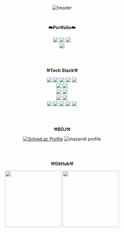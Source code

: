<!--
**honey7734/honey7734** is a ✨ _special_ ✨ repository because its `README.md` (this file) appears on your GitHub profile.

Here are some ideas to get you started:

- 🔭 I’m currently working on ...
- 🌱 I’m currently learning ...
- 👯 I’m looking to collaborate on ...
- 🤔 I’m looking for help with ...f
- 💬 Ask me about ...
- 📫 How to reach me: ...
- 😄 Pronouns: ...
- ⚡ Fun fact: ...
-->

<div align="center">    

![header](https://capsule-render.vercel.app/api?type=waving&color=gradient&height=300&section=header&text=Honey&fontSize=90&desc=Welcome%20my%20Github!&descAlignY=35&fontColor=fff&descAlign=60)

</div>

<br>
<p align="center">
    <Strong>☁️Portfolio☁️</Strong><br><br>
    <a href="https://oldsquash.tistory.com/" target="_blank"><img src="https://img.shields.io/badge/Tistory-535D6C?style=flat-square&logo=Tistory&logoColor=white"/></a>
    <a href="#" target="_blank"><img src="https://img.shields.io/badge/Notion-000000?style=flat-square&logo=Notion&logoColor=white"/></a>
    <a href="mailto:devgusdml@gmail.com" target="_blank"><img src="https://img.shields.io/badge/Gmail-EA4335?style=for-the/badge&logo=Gmail&logoColor=FFFFFF"/></a>
    <br>
   <a href="https://hits.seeyoufarm.com"><img src="https://hits.seeyoufarm.com/api/count/incr/badge.svg?url=https%3A%2F%2Fgithub.com%2Fhoney7734%2Fhit-counter&count_bg=%2379C83D&title_bg=%23555555&icon=&icon_color=%23E7E7E7&title=hits&edge_flat=false"/></a>
</p>
<br><br>






<p align="center">
    <Strong>⚒️Tech Stack⚒️</Strong><br>
</p>
<div align="center">
<img src="https://img.shields.io/badge/HTML-E34F26?style=for-the-badge&logo=HTML5&logoColor=white"/>
<img src="https://img.shields.io/badge/CSS-1572B6?style=for-the-badge&logo=CSS3&logoColor=white"/>
<img src="https://img.shields.io/badge/JavaScript-F7DF1E?style=for-the-badge&logo=JavaScript&logoColor=white"/>
<img src="https://img.shields.io/badge/JSP-007396?style=for-the-badge&logo=jsp&logoColor=white">
<img src="https://img.shields.io/badge/Linux-FCC624?style=for-the-badge&logo=Linux&logoColor=white">
<br>
<img src="https://img.shields.io/badge/JAVA-007396?style=for-the-badge&logo=java&logoColor=white"> 
<img src="https://img.shields.io/badge/Python-3776AB?style=for-the-badge&logo=Python&logoColor=white">
<br>
<img src="https://img.shields.io/badge/Spring-6DB33F?style=for-the-badge&logo=Spring&logoColor=white">
<img src="https://img.shields.io/badge/SpringBoot-6DB33F?style=for-the-badge&logo=SpringBoot&logoColor=white">
<br>
<img src="https://img.shields.io/badge/Oracle-F80000?style=for-the-badge&logo=Oracle&logoColor=white"/>
<img src="https://img.shields.io/badge/mysql-4479A1?style=for-the-badge&logo=mysql&logoColor=white">
<br>
<img src="https://img.shields.io/badge/Eclipse IDE-2C2255?style=for-the-badge&logo=Eclipse IDE&logoColor=white"/>
<img src="https://img.shields.io/badge/Visual Studio-5C2D91?style=for-the-badge&logo=Visual Studio&logoColor=white"/>
<img src="https://img.shields.io/badge/Visual Studio Code-007ACC?style=for-the-badge&logo=Visual Studio Code&logoColor=white"/>
<img src="https://img.shields.io/badge/IntelliJ-000000?style=for-the-badge&logo=IntelliJ IDEA&logoColor=white"> 
<img src="https://img.shields.io/badge/Sourcetree-0052CC?style=for-the-badge&logo=Sourcetree&logoColor=white"/>
    
</div>

<br><br>

<p align="center">
    <Strong>⚒️BOJ⚒️</Strong><br>
</p>
<div align="center">
    
[![Solved.ac Profile](http://mazassumnida.wtf/api/v2/generate_badge?boj=gusdml7243)](https://solved.ac/gusdml7243/)
![mazandi profile](http://mazandi.herokuapp.com/api?handle=gusdml7243&theme=warm)
    
</div>
<br><br>
<p align="center">
    <Strong>⚒️GitHub⚒️</Strong><br>
</p>
<p align="center">
  <img height="180em" src="https://github-readme-stats.vercel.app/api?username=honey7734&show_icons=true&include_all_commits=true">
  <img height="180em" src="https://github-readme-stats.vercel.app/api/top-langs/?username=honey7734&layout=compact">
</p>

